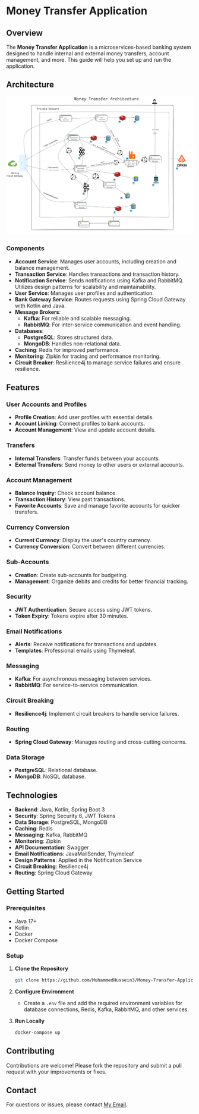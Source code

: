 # Money Transfer Application

## Overview

The **Money Transfer Application** is a microservices-based banking system designed to handle internal and external money transfers, account management, and more. This guide will help you set up and run the application.

## Architecture

![System Architecture](https://github.com/MuhammedHussein3/Money-Transfer-Application/blob/master/Money-Transfer-microservice.png)

### Components
- **Account Service**: Manages user accounts, including creation and balance management.
- **Transaction Service**: Handles transactions and transaction history.
- **Notification Service**: Sends notifications using Kafka and RabbitMQ. Utilizes design patterns for scalability and maintainability.
- **User Service**: Manages user profiles and authentication.
- **Bank Gateway Service**: Routes requests using Spring Cloud Gateway with Kotlin and Java.
- **Message Brokers**:
  - **Kafka**: For reliable and scalable messaging.
  - **RabbitMQ**: For inter-service communication and event handling.
- **Databases**:
  - **PostgreSQL**: Stores structured data.
  - **MongoDB**: Handles non-relational data.
- **Caching**: Redis for improved performance.
- **Monitoring**: Zipkin for tracing and performance monitoring.
- **Circuit Breaker**: Resilience4j to manage service failures and ensure resilience.

## Features

### User Accounts and Profiles
- **Profile Creation**: Add user profiles with essential details.
- **Account Linking**: Connect profiles to bank accounts.
- **Account Management**: View and update account details.

### Transfers
- **Internal Transfers**: Transfer funds between your accounts.
- **External Transfers**: Send money to other users or external accounts.

### Account Management
- **Balance Inquiry**: Check account balance.
- **Transaction History**: View past transactions.
- **Favorite Accounts**: Save and manage favorite accounts for quicker transfers.

### Currency Conversion
- **Current Currency**: Display the user's country currency.
- **Currency Conversion**: Convert between different currencies.

### Sub-Accounts
- **Creation**: Create sub-accounts for budgeting.
- **Management**: Organize debits and credits for better financial tracking.

### Security
- **JWT Authentication**: Secure access using JWT tokens.
- **Token Expiry**: Tokens expire after 30 minutes.

### Email Notifications
- **Alerts**: Receive notifications for transactions and updates.
- **Templates**: Professional emails using Thymeleaf.

### Messaging
- **Kafka**: For asynchronous messaging between services.
- **RabbitMQ**: For service-to-service communication.

### Circuit Breaking
- **Resilience4j**: Implement circuit breakers to handle service failures.

### Routing
- **Spring Cloud Gateway**: Manages routing and cross-cutting concerns.

### Data Storage
- **PostgreSQL**: Relational database.
- **MongoDB**: NoSQL database.

## Technologies

- **Backend**: Java, Kotlin, Spring Boot 3
- **Security**: Spring Security 6, JWT Tokens
- **Data Storage**: PostgreSQL, MongoDB
- **Caching**: Redis
- **Messaging**: Kafka, RabbitMQ
- **Monitoring**: Zipkin
- **API Documentation**: Swagger
- **Email Notifications**: JavaMailSender, Thymeleaf
- **Design Patterns**: Applied in the Notification Service
- **Circuit Breaking**: Resilience4j
- **Routing**: Spring Cloud Gateway

## Getting Started

### Prerequisites
- Java 17+
- Kotlin
- Docker
- Docker Compose

### Setup

1. **Clone the Repository**
    ```bash
    git clone https://github.com/MuhammedHussein3/Money-Transfer-Application.git
    ```

2. **Configure Environment**

    - Create a `.env` file and add the required environment variables for database connections, Redis, Kafka, RabbitMQ, and other services.

3. **Run Locally**

    ```bash
    docker-compose up
    ```


## Contributing

Contributions are welcome! Please fork the repository and submit a pull request with your improvements or fixes.



## Contact

For questions or issues, please contact [My Email](muhammadhussein2312@gmail.com).
